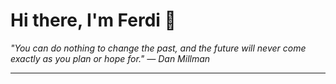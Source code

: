 <h1>Hi there, I'm Ferdi 👋</h1>

<p><em>
  "You can do nothing to change the past, and the future will never come exactly as you plan or hope for." — Dan Millman
</em></p>

---
